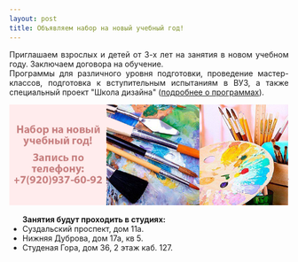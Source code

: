 ```yaml
---
layout: post
title: Объявляем набор на новый учебный год!
---
```

<p align="justify">Приглашаем взроcлых и детей от 3-х лет на занятия в новом учебном году. Заключаем договора на обучение. <br/>
Программы для различного уровня подготовки, проведение мастер-классов, подготовка к вступительным испытаниям в ВУЗ, а также специальный проект "Школа дизайна" (<a href="/programm/">подробнее о программах</a>).</p>
<center><img src="/img/post/2016-07-15/new-season.jpg" alt="Арт Портал новый учебный год"></center>
<p><ul><strong>Занятия будут проходить в студиях:</strong>
<li>Суздальский проспект, дом 11а.</li>
<li>Нижняя Дуброва, дом 17а, кв 5.</li>
<li>Студеная Гора, дом 36, 2 этаж каб. 127.</li>
</ul></p>



